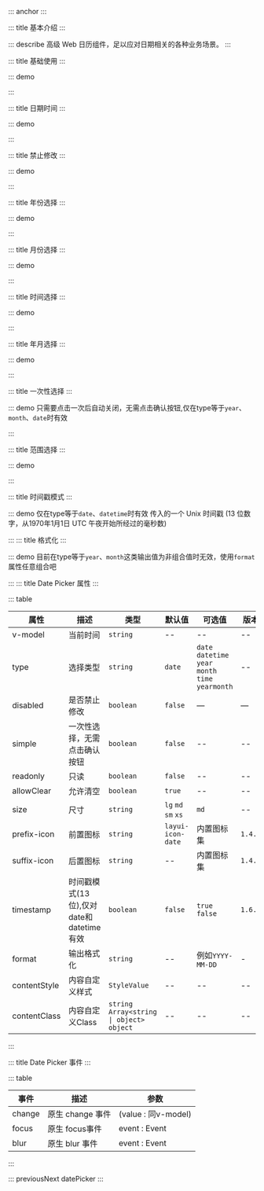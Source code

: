 ::: anchor
:::

::: title 基本介绍
:::

::: describe 高级 Web 日历组件，足以应对日期相关的各种业务场景。
:::

::: title 基础使用
:::

::: demo

<template>
  <lay-date-picker v-model="endTime" placeholder="click me" allowClear></lay-date-picker>
</template>

<script>
import { ref } from 'vue'

export default {
  setup() {

   const endTime = ref(null);

    return {
      endTime
    }
  }
}
</script>

:::

::: title 日期时间
:::

::: demo

<template>
  <lay-date-picker type="datetime" v-model="endTime2"></lay-date-picker>
</template>

<script>
import { ref } from 'vue'

export default {
  setup() {

   const endTime2 = ref("");

    return {
      endTime2
    }
  }
}
</script>

:::

::: title 禁止修改
:::

::: demo

<template>
  <lay-date-picker disabled type="year" v-model="endTime3"></lay-date-picker>
</template>

<script>
import { ref } from 'vue'

export default {
  setup() {

   const endTime3 = ref("2022-03-04 17:35:00");

    return {
      endTime3
    }
  }
}
</script>

:::

::: title 年份选择
:::

::: demo

<template>
  <lay-date-picker type="year" v-model="endTime3"></lay-date-picker>
</template>

<script>
import { ref } from 'vue'

export default {
  setup() {

   const endTime3 = ref("2022");

    return {
      endTime3
    }
  }
}
</script>

:::

::: title 月份选择
:::

::: demo

<template>
  <lay-date-picker type="month" v-model="mouth"></lay-date-picker>
</template>

<script>
import { ref } from 'vue'

export default {
  setup() {

   const mouth = ref("4");

    return {
      mouth
    }
  }
}
</script>

:::

::: title 时间选择
:::

::: demo

<template>
  <lay-date-picker type="time" v-model="endTime5"></lay-date-picker>
</template>

<script>
import { ref } from 'vue'

export default {
  setup() {

   const endTime5 = ref("17:35:00");

    return {
      endTime5
    }
  }
}
</script>

:::

::: title 年月选择
:::

::: demo

<template>
  <lay-date-picker type="yearmonth" v-model="endTime6"></lay-date-picker>
</template>

<script>
import { ref } from 'vue'

export default {
  setup() {

   const endTime6 = ref("2022-03");

    return {
      endTime6
    }
  }
}
</script>

:::

::: title 一次性选择
:::

::: demo 只需要点击一次后自动关闭，无需点击确认按钮,仅在type等于`year`、`month`、`date`时有效

<template>
<div style="display:flex">
  <lay-date-picker v-model="endTime7" simple type="year"></lay-date-picker>
  <lay-date-picker v-model="endTime7" simple type="month" style="margin:0 10px"></lay-date-picker>
  <lay-date-picker v-model="endTime7" simple type="date"></lay-date-picker>
</div>
</template>

<script>
import { ref } from 'vue'

export default {
  setup() {

   const endTime7 = ref("2022-03-04 17:35:00");

    return {
      endTime7
    }
  }
}
</script>

:::

::: title 范围选择
:::

::: demo

<template>
    <lay-space direction="vertical">
    <lay-space>
      <lay-date-picker  v-model="rangeTime1" range :placeholder="['开始日期','结束日期']"></lay-date-picker>
      modelValue:{{rangeTime1}}
    </lay-space>
    <lay-space>
      <lay-date-picker  v-model="rangeTime2" range type="datetime" :placeholder="['开始日期','结束日期']"></lay-date-picker>
      modelValue:{{rangeTime2}}
    </lay-space>
    <lay-space>
      <lay-date-picker  v-model="rangeTime3" range type="yearmonth" :placeholder="['开始日期','结束日期']"></lay-date-picker>
      modelValue:{{rangeTime3}}
    </lay-space>
    <lay-space>
      <lay-date-picker  v-model="rangeTime4" range type="time" :placeholder="['开始日期','结束日期']"></lay-date-picker>
      modelValue:{{rangeTime4}}
    </lay-space>
  </lay-space>
</template>

<script setup>
import { ref } from 'vue'
const rangeTime1 = ref([]);
const rangeTime2 = ref(['2001-01-01 01:01:00','2001-02-1 01:01:00']);
const rangeTime3 = ref(['2022-01-01','2023-02-1']);
const rangeTime4 = ref(['01:01:00', '03:03:03']);
</script>

:::

::: title 时间戳模式
:::

::: demo 仅在type等于`date`、`datetime`时有效 传入的一个 Unix 时间戳 (13 位数字，从1970年1月1日 UTC 午夜开始所经过的毫秒数) 

<template>
  <lay-space direction="vertical">
    <lay-space>
      <lay-date-picker v-model="timestamp1" timestamp></lay-date-picker>
      model-value: {{ timestamp1 }}
    </lay-space>
    <lay-space>
      <lay-date-picker v-model="timestamp2" type='datetime' timestamp></lay-date-picker> 
      model-value: {{ timestamp2 }}
    </lay-space>
  </lay-space>
</template>

<script>
import { ref } from 'vue'

export default {
  setup() {

   const timestamp1 = ref(new Date().getTime());
   const timestamp2 = ref(new Date().getTime());

    return {
      timestamp1,timestamp2
    }
  }

</script>

:::
::: title 格式化
:::

::: demo 目前在type等于`year`、`month`这类输出值为非组合值时无效，使用`format`属性任意组合吧

<template>
  <lay-date-picker v-model="endTime8" simple type="date" :format="'DD/MM/YYYY'" placeholder="click me"></lay-date-picker>
</template>

<script>
import { ref } from 'vue'

export default {
  setup() {
   const endTime8 = ref();
    return {
      endTime8
    }
  }
}
</script>
:::
::: title Date Picker 属性
:::

::: table

| 属性          | 描述                                                         | 类型           | 默认值 | 可选值         | 版本         |
| ------------- | ------------------------------------------------------------ | -------------- | ------ | -------------- |-------------- |
| v-model      | 当前时间                                                     | `string`         | --    | --             | --             |
| type        | 选择类型                                                   | `string`         | `date`    | `date` `datetime` `year` `month` `time` `yearmonth`             | --             |
| disabled      | 是否禁止修改                                                     | `boolean`         | `false`    | —             | —             |
| simple      | 一次性选择，无需点击确认按钮             | `boolean`         | `false`    | --             | --             |
| readonly      | 只读             | `boolean`         | `false`    | --             | --             |
| allowClear    | 允许清空             | `boolean`         | `true`    | --             | --             |
| size    | 尺寸            | `string`         | `lg` `md` `sm` `xs`    | `md`            | --             |
| prefix-icon    | 前置图标            | `string`         | `layui-icon-date`    |  内置图标集            | `1.4.0`             |
| suffix-icon    | 后置图标            | `string`         | --    | 内置图标集            | `1.4.0`             |
| timestamp    | 时间戳模式(13位),仅对date和datetime有效| `boolean`        | `false`    | `true` `false`         | `1.6.5`             |
| format    | 输出格式化 | `string`        | --   | 例如`YYYY-MM-DD`         | -            |
| contentStyle             | 内容自定义样式     | `StyleValue` | -- | -- |-- |
| contentClass             | 内容自定义Class    | `string` `Array<string \| object>` `object` | -- | -- |-- |
:::

::: title Date Picker 事件
:::

::: table

| 事件  | 描述                | 参数                        |
| ----- | ------------------- | -------------------------- |
| change| 原生 change 事件    | (value : 同v-model) |
| focus | 原生 focus事件     | event : Event               |
| blur  | 原生 blur 事件      | event : Event               |

:::

::: previousNext datePicker
:::